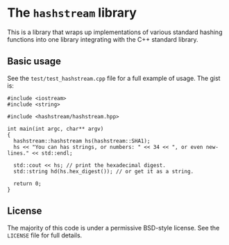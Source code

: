 The `hashstream` library
========================

This is a library that wraps up implementations of various standard hashing
functions into one library integrating with the C++ standard library.

Basic usage
-----------

See the `test/test_hashstream.cpp` file for a full example of usage. The gist
is:

    #include <iostream>
    #include <string>

    #include <hashstream/hashstream.hpp>

    int main(int argc, char** argv)
    {
      hashstream::hashstream hs(hashstream::SHA1);
      hs << "You can has strings, or numbers: " << 34 << ", or even new-lines." << std::endl;

      std::cout << hs; // print the hexadecimal digest.
      std::string hd(hs.hex_digest()); // or get it as a string.

      return 0;
    }

License
-------

The majority of this code is under a permissive BSD-style license. See the
`LICENSE` file for full details.
